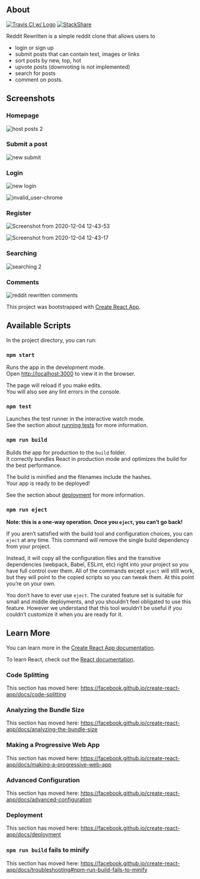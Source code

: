 ## About
[![Travis CI w/ Logo](https://api.travis-ci.com/bthompson7/simple-reddit.svg)](https://travis-ci.com/github/bthompson7/simple-reddit)
[![StackShare](http://img.shields.io/badge/tech-stack-0690fa.svg?style=flat)](https://stackshare.io/bthompson7/simple-reddit)

Reddit Rewritten is a simple reddit clone that allows users to 

- login or sign up
- submit posts that can contain text, images or links
- sort posts by new, top, hot
- upvote posts (downvoting is not implemented)
- search for posts 
- comment on posts.

## Screenshots

### Homepage
![host posts 2](https://user-images.githubusercontent.com/35780502/92558593-e3153980-f23c-11ea-9e0c-97fbf2b2485d.png)

### Submit a post
![new submit](https://user-images.githubusercontent.com/35780502/92559297-4c497c80-f23e-11ea-8816-1f8bb434089c.png)

### Login
![new login](https://user-images.githubusercontent.com/35780502/92559296-4bb0e600-f23e-11ea-8dc3-7af4c000a559.png)

![invalid_user-chrome](https://user-images.githubusercontent.com/35780502/101196391-ae8ffe80-362e-11eb-8ab9-17bab00704ad.png)

### Register

![Screenshot from 2020-12-04 12-43-53](https://user-images.githubusercontent.com/35780502/101196388-adf76800-362e-11eb-91be-3214229383bc.png)

![Screenshot from 2020-12-04 12-43-17](https://user-images.githubusercontent.com/35780502/101196389-adf76800-362e-11eb-8900-e78b2d47366d.png)



### Searching
![searching 2](https://user-images.githubusercontent.com/35780502/92558596-e4466680-f23c-11ea-81bd-177bd1dc9b6d.png)

### Comments
![reddit rewritten comments](https://user-images.githubusercontent.com/35780502/92558426-7dc14880-f23c-11ea-92b7-b0fa6021e6ac.png)

This project was bootstrapped with [Create React App](https://github.com/facebook/create-react-app).

## Available Scripts

In the project directory, you can run:

### `npm start`

Runs the app in the development mode.<br />
Open [http://localhost:3000](http://localhost:3000) to view it in the browser.

The page will reload if you make edits.<br />
You will also see any lint errors in the console.

### `npm test`

Launches the test runner in the interactive watch mode.<br />
See the section about [running tests](https://facebook.github.io/create-react-app/docs/running-tests) for more information.

### `npm run build`

Builds the app for production to the `build` folder.<br />
It correctly bundles React in production mode and optimizes the build for the best performance.

The build is minified and the filenames include the hashes.<br />
Your app is ready to be deployed!

See the section about [deployment](https://facebook.github.io/create-react-app/docs/deployment) for more information.

### `npm run eject`

**Note: this is a one-way operation. Once you `eject`, you can’t go back!**

If you aren’t satisfied with the build tool and configuration choices, you can `eject` at any time. This command will remove the single build dependency from your project.

Instead, it will copy all the configuration files and the transitive dependencies (webpack, Babel, ESLint, etc) right into your project so you have full control over them. All of the commands except `eject` will still work, but they will point to the copied scripts so you can tweak them. At this point you’re on your own.

You don’t have to ever use `eject`. The curated feature set is suitable for small and middle deployments, and you shouldn’t feel obligated to use this feature. However we understand that this tool wouldn’t be useful if you couldn’t customize it when you are ready for it.

## Learn More

You can learn more in the [Create React App documentation](https://facebook.github.io/create-react-app/docs/getting-started).

To learn React, check out the [React documentation](https://reactjs.org/).

### Code Splitting

This section has moved here: https://facebook.github.io/create-react-app/docs/code-splitting

### Analyzing the Bundle Size

This section has moved here: https://facebook.github.io/create-react-app/docs/analyzing-the-bundle-size

### Making a Progressive Web App

This section has moved here: https://facebook.github.io/create-react-app/docs/making-a-progressive-web-app

### Advanced Configuration

This section has moved here: https://facebook.github.io/create-react-app/docs/advanced-configuration

### Deployment

This section has moved here: https://facebook.github.io/create-react-app/docs/deployment

### `npm run build` fails to minify

This section has moved here: https://facebook.github.io/create-react-app/docs/troubleshooting#npm-run-build-fails-to-minify
